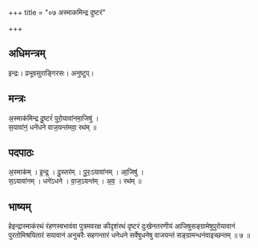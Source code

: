 +++
title = "०७ अस्माकमिन्द्र दुष्टरं"

+++
## अधिमन्त्रम्
इन्द्रः। प्रभूवसुराङ्गिरसः। अनुष्टुप्।

## मन्त्रः
अ॒स्माक॑मिन्द्र दु॒ष्टरं॑ पुरो॒यावा॑नमा॒जिषु॑ ।  
स॒यावा॑नं॒ धने॑धने वाज॒यन्त॑मवा॒ रथ॑म् ॥

## पदपाठः
अ॒स्माक॑म् । इ॒न्द्र॒ । दु॒स्तर॑म् । पु॒रः॒ऽयावा॑नम् । आ॒जिषु॑ ।  
स॒ऽयावा॑नम् । धने॑ऽधने । वा॒ज॒ऽयन्त॑म् । अ॒व॒ । रथ॑म् ॥

## भाष्यम्
हेइन्द्रास्माकंरथं रंहणस्वभावंवा पुत्रमवरक्ष कीदृशंरथं दृष्टरं दुःखेनतरणीयं आजिषुसङ्ग्रामेषुपुरोयावानं पुरतोमिश्रयितारं सयावानं अनुचरैः सहगन्तारं धनेधने सर्वेषुधनेषु वाजयन्तं सङ्ग्रामन्धनंवाइच्छन्तम् ॥ ७ ॥
